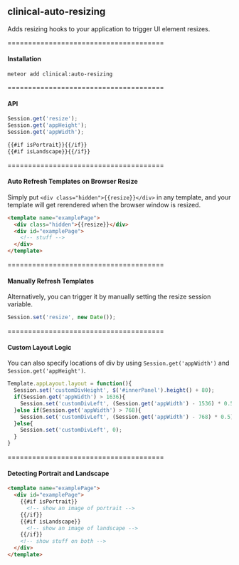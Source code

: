 ## clinical-auto-resizing

Adds resizing hooks to your application to trigger UI element resizes.  

======================================
#### Installation

````
meteor add clinical:auto-resizing
````


======================================
#### API  

````js
Session.get('resize');
Session.get('appHeight');
Session.get('appWidth');
````

````html
{{#if isPortrait}}{{/if}}
{{#if isLandscape}}{{/if}}
````


======================================
#### Auto Refresh Templates on Browser Resize

Simply put ``<div class="hidden">{{resize}}</div>`` in any template, and your template will get rerendered when the browser window is resized.

````html
<template name="examplePage">
  <div class="hidden">{{resize}}</div>
  <div id="examplePage">
    <!-- stuff -->
  </div>
</template>
````

======================================
#### Manually Refresh Templates  

Alternatively, you can trigger it by manually setting the resize session variable.

````js
Session.set('resize', new Date());
````

======================================
#### Custom Layout Logic  

You can also specify locations of div by using ``Session.get('appWidth')`` and ``Session.get('appHeight')``.
````js
Template.appLayout.layout = function(){
  Session.set('customDivHeight', $('#innerPanel').height() + 80);
  if(Session.get('appWidth') > 1636){
    Session.set('customDivLeft', (Session.get('appWidth') - 1536) * 0.5);
  }else if(Session.get('appWidth') > 768){
    Session.set('customDivLeft', (Session.get('appWidth') - 768) * 0.5);
  }else{
    Session.set('customDivLeft', 0);
  }
}
````

======================================
#### Detecting Portrait and Landscape  


````html
<template name="examplePage">
  <div id="examplePage">
    {{#if isPortrait}}
      <!-- show an image of portrait -->
    {{/if}}
    {{#if isLandscape}}
      <!-- show an image of landscape -->
    {{/if}}
    <!-- show stuff on both -->    
  </div>
</template>
````
